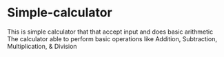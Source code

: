 # Simple-calculator
This is simple calculator that that accept input and does basic arithmetic 
The calculator able to perform basic operations like Addition, Subtraction, Multiplication, & Division
